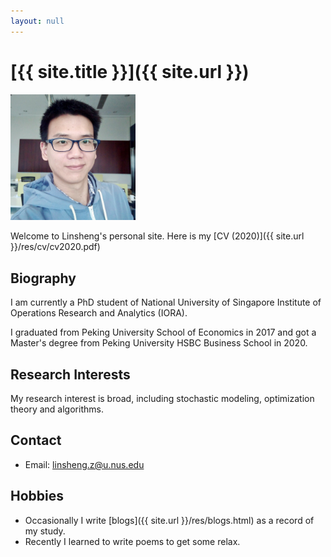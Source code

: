 ```yaml
---
layout: null
---
```


# [{{ site.title }}]({{ site.url }})

<img title="2020" alt="Alt text" src="res/cv/Me.jpg" style="width:200px;">

Welcome to Linsheng's personal site. Here is my [CV (2020)]({{ site.url }}/res/cv/cv2020.pdf)

## Biography

I am currently a PhD student of National University of Singapore Institute of Operations Research and Analytics (IORA).

I graduated from Peking University School of Economics in 2017 and got a Master's degree from Peking University HSBC Business School in 2020.

## Research Interests

My research interest is broad, including stochastic modeling, optimization theory and algorithms.

## Contact

- Email: linsheng.z@u.nus.edu

## Hobbies

- Occasionally I write [blogs]({{ site.url }}/res/blogs.html) as a record of my study.
- Recently I learned to write poems to get some relax.

<br>
